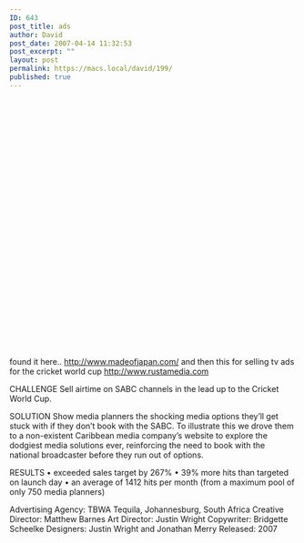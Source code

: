 ```yaml
---
ID: 643
post_title: ads
author: David
post_date: 2007-04-14 11:32:53
post_excerpt: ""
layout: post
permalink: https://macs.local/david/199/
published: true
---
```

<object width="625" height="455"><param name="movie" value="http://www.youtube.com/v/EpEqZ4E1Xos&rel=1"></param><param name="wmode" value="transparent"></param><embed src="http://www.youtube.com/v/EpEqZ4E1Xos&rel=1" type="application/x-shockwave-flash" wmode="transparent" width="625" height="455"></embed></object>
found it here..
<a href="http://www.madeofjapan.com/">http://www.madeofjapan.com/</a>
and then this for selling tv ads for the cricket world cup
<a href="http://www.rustamedia.com">http://www.rustamedia.com</a>

CHALLENGE
Sell airtime on SABC channels in the lead up to the Cricket World Cup.

SOLUTION
Show media planners the shocking media options they’ll get stuck with if they don’t book with the SABC. To illustrate this we drove them to a non-existent Caribbean media company’s website to explore the dodgiest media solutions ever, reinforcing the need to book with the national broadcaster before they run out of options.

RESULTS
• exceeded sales target by 267%
• 39% more hits than targeted on launch day
• an average of 1412 hits per month
(from a maximum pool of only 750 media planners)

Advertising Agency: TBWA Tequila, Johannesburg, South Africa
Creative Director: Matthew Barnes
Art Director: Justin Wright
Copywriter: Bridgette Scheelke
Designers: Justin Wright and Jonathan Merry
Released: 2007